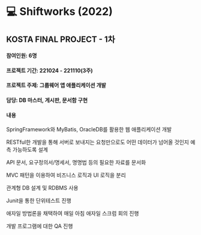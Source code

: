 <h1>💻 Shiftworks (2022)</h1>
<h2>KOSTA FINAL PROJECT - 1차</h2>

<h4>참여인원: 6명</h4>
<h4>프로젝트 기간: 221024 - 221110(3주)</h4>
<h4>프로젝트 주제: 그룹웨어 앱 애플리케이션 개발</h4>
<h4>담당: DB 마스터, 게시판, 문서함 구현 <h4>
<h4>내용</h4>
SpringFramework와 MyBatis, OracleDB를 활용한 웹 애플리케이션 개발<p>
RESTful한 개발을 통해 서버로 보내지는 요청만으로도 어떤 데이터가 넘어올 것인지 예측 가능하도록 설계<p>
API 문서, 요구정의서/명세서, 명명법 등의 필요한 자료를 문서화<p>
MVC 패턴을 이용하여 비즈니스 로직과 UI 로직을 분리<p>
관계형 DB 설계 및 RDBMS 사용<p>
Junit을 통한 단위테스트 진행<p>
애자일 방법론을 채택하여 매일 아침 애자일 스크럼 회의 진행<p>
개발 프로그램에 대한 QA 진행<p>
